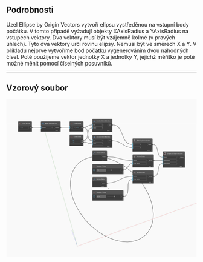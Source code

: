 ## Podrobnosti
Uzel Ellipse by Origin Vectors vytvoří elipsu vystředěnou na vstupní body počátku. V tomto případě vyžadují objekty XAxisRadius a YAxisRadius na vstupech vektory. Dva vektory musí být vzájemně kolmé (v pravých úhlech). Tyto dva vektory určí rovinu elipsy. Nemusí být ve směrech X a Y. V příkladu nejprve vytvoříme bod počátku vygenerováním dvou náhodných čísel. Poté použijeme vektor jednotky X a jednotky Y, jejichž měřítko je poté možné měnit pomocí číselných posuvníků.
___
## Vzorový soubor

![ByOriginVectors](./Autodesk.DesignScript.Geometry.Ellipse.ByOriginVectors_img.jpg)

